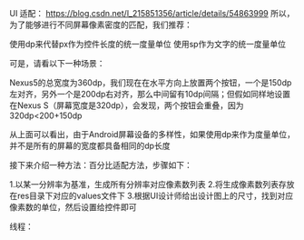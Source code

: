 UI 适配：
https://blog.csdn.net/l_215851356/article/details/54863999
所以，为了能够进行不同屏幕像素密度的匹配，我们推荐：

使用dp来代替px作为控件长度的统一度量单位
使用sp作为文字的统一度量单位

可是，请看以下一种场景：

Nexus5的总宽度为360dp，我们现在在水平方向上放置两个按钮，一个是150dp左对齐，另外一个是200dp右对齐，那么中间留有10dp间隔；但假如同样地设置在Nexus S（屏幕宽度是320dp），会发现，两个按钮会重叠，因为320dp<200+150dp

从上面可以看出，由于Android屏幕设备的多样性，如果使用dp来作为度量单位，并不是所有的屏幕的宽度都具备相同的dp长度

接下来介绍一种方法：百分比适配方法，步骤如下：

1.以某一分辨率为基准，生成所有分辨率对应像素数列表
2.将生成像素数列表存放在res目录下对应的values文件下
3.根据UI设计师给出设计图上的尺寸，找到对应像素数的单位，然后设置给控件即可



线程：
